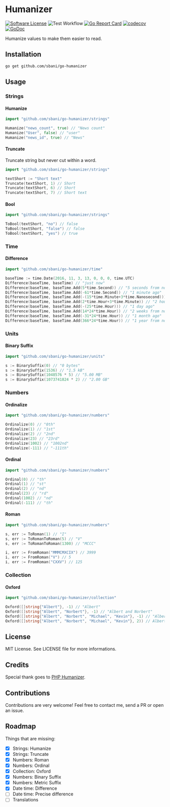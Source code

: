 # Humanizer
[![Software License](https://img.shields.io/badge/license-MIT-brightgreen.svg)](LICENSE.md) ![Test Workflow](https://github.com/sbani/go-humanizer/actions/workflows/test.yml/badge.svg) [![Go Report Card](https://goreportcard.com/badge/github.com/sbani/go-humanizer)](https://goreportcard.com/report/github.com/sbani/go-humanizer) [![codecov](https://codecov.io/gh/sbani/go-humanizer/branch/master/graph/badge.svg)](https://codecov.io/gh/sbani/go-humanizer) [![GoDoc](https://godoc.org/github.com/sbani/go-humanizer?status.svg)](https://godoc.org/github.com/sbani/go-humanizer)

Humanize values to make them easier to read.

## Installation
```bash
go get github.com/sbani/go-humanizer
```

## Usage

### Strings

#### Humanize
```go
import "github.com/sbani/go-humanizer/strings"

Humanize("news_count", true) // "News count"
Humanize("User", false) // "user"
Humanize("news_id", true) // "News"
```

#### Truncate
Truncate string but never cut within a word.
```go
import "github.com/sbani/go-humanizer/strings"

textShort := "Short text"
Truncate(textShort, 1) // Short
Truncate(textShort, 6) // Short
Truncate(textShort, 7) // Short text
```

#### Bool
```go
import "github.com/sbani/go-humanizer/strings"

ToBool(textShort, "no") // false
ToBool(textShort, "false") // false
ToBool(textShort, "yes") // true
```
### Time

#### Difference
```go
import "github.com/sbani/go-humanizer/time"

baseTime := time.Date(2016, 11, 3, 13, 0, 0, 0, time.UTC)
Difference(baseTime, baseTime) // "just now"
Difference(baseTime, baseTime.Add(5*time.Second)) // "5 seconds from now"
Difference(baseTime, baseTime.Add(-61*time.Second)) // "1 minute ago"
Difference(baseTime, baseTime.Add(-(15*time.Minute+3*time.Nanosecond))) // "15 minutes ago"
Difference(baseTime, baseTime.Add(2*time.Hour+3*time.Minute)) // "2 hours from now"
Difference(baseTime, baseTime.Add(-(25*time.Hour))) // "1 day ago"
Difference(baseTime, baseTime.Add(14*24*time.Hour)) // "2 weeks from now"
Difference(baseTime, baseTime.Add(-31*24*time.Hour)) // "1 month ago"
Difference(baseTime, baseTime.Add(366*24*time.Hour)) // "1 year from now"
```

### Units

#### Binary Suffix
```go
import "github.com/sbani/go-humanizer/units"

s := BinarySuffix(0) // "0 bytes"
s := BinarySuffix(1536) // "1.5 kB"
s := BinarySuffix(1048576 * 5) // "5.00 MB"
s := BinarySuffix(1073741824 * 2) // "2.00 GB"
```
### Numbers

#### Ordinalize
```go
import "github.com/sbani/go-humanizer/numbers"

Ordinalize(0) // "0th"
Ordinalize(1) // "1st"
Ordinalize(2) // "2nd"
Ordinalize(23) // "23rd"
Ordinalize(1002) // "1002nd"
Ordinalize(-111) // "-111th"
```

#### Ordinal
```go
import "github.com/sbani/go-humanizer/numbers"

Ordinal(0) // "th"
Ordinal(1) // "st"
Ordinal(2) // "nd"
Ordinal(23) // "rd"
Ordinal(1002) // "nd"
Ordinal(-111) // "th"
```
#### Roman
```go
import "github.com/sbani/go-humanizer/numbers"

s, err := ToRoman(1) // "I"
s, err := ToRomanToRoman(5) // "V"
s, err := ToRomanToRoman(1300) // "MCCC"

i, err := FromRoman("MMMCMXCIX") // 3999
i, err := FromRoman("V") // 5
i, err := FromRoman("CXXV") // 125
```

### Collection

#### Oxford
```go
import "github.com/sbani/go-humanizer/collection"

Oxford([]string{"Albert"}, -1) // "Albert"
Oxford([]string{"Albert", "Norbert"}, -1) // "Albert and Norbert"
Oxford([]string{"Albert", "Norbert", "Michael", "Kevin"}, -1) // "Albert, Norbert, Michael, and Kevin"
Oxford([]string{"Albert", "Norbert", "Michael", "Kevin"}, 2)) // Albert, Norbert, and 2 more
```

## License
MIT License. See LICENSE file for more informations.

## Credits
Special thank goes to [PHP Humanizer](https://github.com/coduo/php-humanizer).

## Contributions
Contributions are very welcome! Feel free to contact me, send a PR or open an issue.

## Roadmap
Things that are missing:
- [x] Strings: Humanize
- [x] Strings: Truncate
- [x] Numbers: Roman
- [x] Numbers: Ordinal
- [x] Collection: Oxford
- [x] Numbers: Binary Suffix
- [x] Numbers: Metric Suffix
- [x] Date time: Difference
- [ ] Date time: Precise difference
- [ ] Translations

